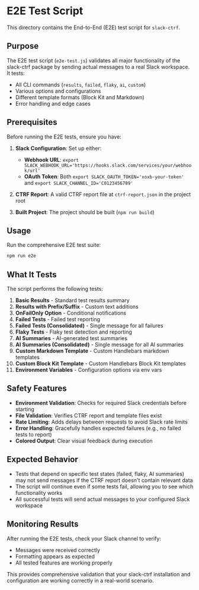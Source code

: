 # E2E Test Script

This directory contains the End-to-End (E2E) test script for `slack-ctrf`.

## Purpose

The E2E test script (`e2e-test.js`) validates all major functionality of the slack-ctrf package by sending actual messages to a real Slack workspace. It tests:

- All CLI commands (`results`, `failed`, `flaky`, `ai`, `custom`)
- Various options and configurations
- Different template formats (Block Kit and Markdown)
- Error handling and edge cases

## Prerequisites

Before running the E2E tests, ensure you have:

1. **Slack Configuration**: Set up either:
   - **Webhook URL**: `export SLACK_WEBHOOK_URL='https://hooks.slack.com/services/your/webhook/url'`
   - **OAuth Token**: Both `export SLACK_OAUTH_TOKEN='xoxb-your-token'` and `export SLACK_CHANNEL_ID='C0123456789'`

2. **CTRF Report**: A valid CTRF report file at `ctrf-report.json` in the project root

3. **Built Project**: The project should be built (`npm run build`)

## Usage

Run the comprehensive E2E test suite:

```bash
npm run e2e
```

## What It Tests

The script performs the following tests:

1. **Basic Results** - Standard test results summary
2. **Results with Prefix/Suffix** - Custom text additions
3. **OnFailOnly Option** - Conditional notifications
4. **Failed Tests** - Failed test reporting
5. **Failed Tests (Consolidated)** - Single message for all failures
6. **Flaky Tests** - Flaky test detection and reporting
7. **AI Summaries** - AI-generated test summaries
8. **AI Summaries (Consolidated)** - Single message for all AI summaries
9. **Custom Markdown Template** - Custom Handlebars markdown templates
10. **Custom Block Kit Template** - Custom Handlebars Block Kit templates
11. **Environment Variables** - Configuration options via env vars

## Safety Features

- **Environment Validation**: Checks for required Slack credentials before starting
- **File Validation**: Verifies CTRF report and template files exist
- **Rate Limiting**: Adds delays between requests to avoid Slack rate limits
- **Error Handling**: Gracefully handles expected failures (e.g., no failed tests to report)
- **Colored Output**: Clear visual feedback during execution

## Expected Behavior

- Tests that depend on specific test states (failed, flaky, AI summaries) may not send messages if the CTRF report doesn't contain relevant data
- The script will continue even if some tests fail, allowing you to see which functionality works
- All successful tests will send actual messages to your configured Slack workspace

## Monitoring Results

After running the E2E tests, check your Slack channel to verify:
- Messages were received correctly
- Formatting appears as expected
- All tested features are working properly

This provides comprehensive validation that your slack-ctrf installation and configuration are working correctly in a real-world scenario. 